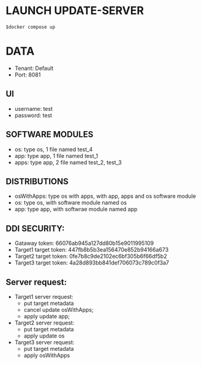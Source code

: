 # LAUNCH UPDATE-SERVER

```$shell
$docker compose up
```

# DATA
- Tenant: Default
- Port: 8081

## UI
- username: test
- password: test

## SOFTWARE MODULES
- os: type os, 1 file named test_4
- app: type app, 1 file named test_1
- apps: type app, 2 file named test_2, test_3

## DISTRIBUTIONS
- osWithApps: type os with apps, with app, apps and os software module
- os: type os, with software module named os
- app: type app, with softwrae module named app

## DDI SECURITY:
- Gataway token: 66076ab945a127dd80b15e9011995109
- Target1 target token: 447fb8b5b3ea156470e852b94166a673
- Target2 target token: 0fe7b8c9de2102ec6bf305b6f66df5b2
- Target3 target token: 4a28d893bb841def706073c789c0f3a7

## Server request:
- Target1 server request: 
  * put target metadata
  * cancel update osWithApps;
  * apply update app;
- Target2 server request:
  * put target metadata
  * apply update os
- Target3 server request:
  * put target metadata
  * apply osWithApps
